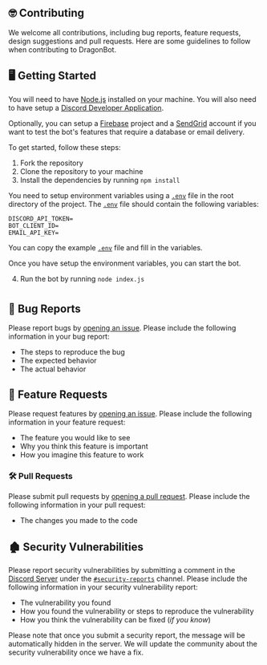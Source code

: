 ## 🤓 Contributing

We welcome all contributions, including bug reports, feature requests, design suggestions and pull requests. Here are some guidelines to follow when contributing to DragonBot.

## 🖥️ Getting Started
You will need to have [Node.js](https://nodejs.org/en/) installed on your machine. You will also need to have setup a [Discord Developer Application](https://discord.com/developers/applications). 

Optionally, you can setup a [Firebase](https://firebase.google.com/) project and a [SendGrid](https://sendgrid.com/) account if you want to test the bot's features that require a database or email delivery.

To get started, follow these steps:

1. Fork the repository
2. Clone the repository to your machine
3. Install the dependencies by running `npm install`

You need to setup environment variables using a [`.env`](.env.example) file in the root directory of the project. The [`.env`](.env.example) file should contain the following variables:
```env
DISCORD_API_TOKEN=
BOT_CLIENT_ID=
EMAIL_API_KEY=
```
You can copy the example [`.env`](.env.example) file and fill in the variables.

Once you have setup the environment variables, you can start the bot. 

4. Run the bot by running `node index.js`
# 
## 🐛 Bug Reports

Please report bugs by [opening an issue](https://github.com/dotKevinWong/drexel.gg/issues/new). Please include the following information in your bug report:

- The steps to reproduce the bug
- The expected behavior
- The actual behavior

## 📝 Feature Requests

Please request features by [opening an issue](https://github.com/dotKevinWong/drexel.gg/issues/new). Please include the following information in your feature request:

- The feature you would like to see
- Why you think this feature is important
- How you imagine this feature to work

### 🛠️ Pull Requests

Please submit pull requests by [opening a pull request](https://github.com/dotKevinWong/drexel.gg/compare). Please include the following information in your pull request:
- The changes you made to the code

## 🏚️ Security Vulnerabilities
Please report security vulnerabilities by submitting a comment in the [Discord Server](https://discord.gg/invite/KCkj4CeMtD) under the [`#security-reports`](https://discord.com/channels/1095523216098861188/1099433676808405084) channel. Please include the following information in your security vulnerability report:
- The vulnerability you found
- How you found the vulnerability or steps to reproduce the vulnerability
- How you think the vulnerability can be fixed (*if you know*)

Please note that once you submit a security report, the message will be automatically hidden in the server. We will update the community about the security vulnerability once we have a fix. 

